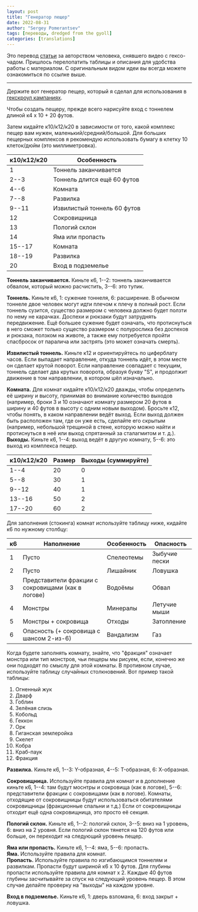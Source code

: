 ```yaml
---
layout: post
title: "Генератор пещер"
date: 2022-08-31
author: "Sergey Pomerantsev"
tags: [переводы, dredged from the gyoll]
categories: [translations]
---
```


Это перевод [статьи](https://guccifuligincloak.blogspot.com/2021/09/cave-generator.html) за авторством человека, снявшего видео с гексо-чадом. Пришлось перелопатить таблицы и описания для удобства работы с материалом. С оригинальным видом идеи вы всегда можете ознакомиться по ссылке выше.

---

Держите вот генератор пещер, который я сделал для использования в [гекскроул кампаниях](/posts/Как-водить-гекскроул/).

Чтобы создать пещеру, прежде всего нарисуйте вход с тоннелем длиной к4 x 10 + 20 футов.

Затем кидайте к10/к12/к20 в зависимости от того, какой комплекс пещер вам нужен, маленький/средний/большой. Для больших пещерных комплексов я рекомендую использовать бумагу в клетку 10 клеток/дюйм (это миллиметровка).

| к10/к12/к20 | Особенность |
|---|---|
| 1 | Тоннель заканчивается |
| 2--3 | Тоннель длится ещё 60 футов |
| 4--6 | Комната |
| 7--8 | Развилка |
| 9--11 | Извилистый тоннель 60 футов |
| 12 | Сокровищница |
| 13 | Пологий склон |
| 14 | Яма или пропасть |
| 15--17 | Комната |
| 18--19 | Развилка |
| 20 | Вход в подземелье |

**Тоннель заканчивается.** Киньте к6, 1--2: тоннель заканчивается обвалом, который можно расчистить, 3--6: это тупик.  

**Тоннель.** Киньте к6, 1: сужение тоннеля, 6: расширение. В обычном тоннеле двое человек могут идти плечом к плечу в полный рост. Если тоннель сузится, существо размером с человека должно будет ползти по нему не карачках. Доспехи и рюкзаки будут затруднять передвижение. Ещё большее сужение будет означать, что протиснуться в него сможет только существо размером с полурослика без доспехов и рюкзака, ползком на животе, а также ему потребуется пройти спасбросок от паралича или застрять (это может означать смерть).  

**Извилистый тоннель.** Киньте к12 и ориентируйтесь по циферблату часов. Если выпадает направление, откуда тоннель идёт, в этом месте он сделает крутой поворот. Если направление совпадает с текущим, тоннель сделает два крутых поворота, образуя букву "S", и продолжит движение в том направлении, в котором шёл изначально.  

**Комната.** Для комнат кидайте к10/к12/к20 дважды, чтобы определить её ширину и высоту, принимая во внимание количество выходов (например, броки 3 и 10 означают комнату размером 20 футов в ширину и 40 футов в высоту с одним новым выходом). Бросьте к12, чтобы понять, в каком направлении ведёт выход. Если выход должен быть расположен там, где он уже есть, сделайте его скрытым (например, небольшой трещиной в стене, которую можно найти и протиснуться в неё или выход спрятанный за сталагмитом и т. д.).  
**Выходы.** Киньте к6, 1--4: выход ведёт в другую комнату, 5--6: это выход из комплекса пещер.  

| к10/к12/к20 | Размер | Выходы (суммируйте) |
|---|---|---|
| 1--4 | 20 | 0 |
| 5--8 | 30 | 1 |
| 9--12 | 40 | 1 |
| 13--16 | 50 | 2 |
| 17--20 | 60 | 2 |

Для заполнения (стокинга) комнат используйте таблицу ниже, кидайте к6 по нужному столбцу:

| к6 | Наполнение | Особенность | Опасность |
|---|---|---|---|
| 1 | Пусто | Спелеотемы | Зыбучие пески |
| 2 | Пусто | Лишайник | Ловушка |
| 3 | Представители фракции с сокровищами (как в логове) | Водоёмы | Обвал |
| 4 | Монстры | Минералы | Летучие мыши |
| 5 | Монстры + сокровища | Отходы | Затопление |
| 6 | Опасность (+ сокровища с шансом 2-из-6) | Вандализм | Газ |

Когда будете заполнять комнату, знайте, что "фракция" означает монстра или тип монстров, чьи пещеры мы рисуем, если, конечно же они подходят по смыслу для этой комнаты. В противном случае, используйте таблицу случайных столкновений. Вот пример такой таблицы:

1. Огненный жук
2. Дварф
3. Гоблин
4. Зелёная слизь
5. Кобольд
6. Геккон
7. Орк
8. Гиганская землеройка
9. Скелет
10. Кобра
11. Краб-паук
12. Фракция

**Развилка.** Киньте к6,  1--3: Y-образная, 4--5: T-образная, 6: Х-образная.  

**Сокровищница.** Используйте правила для комнат и в дополнение киньте к6, 1--4: там будут моснтры и сокровища (как в логове), 5--6: представители фракции с сокровищами (как в логове). Комнаты, отходящие от сокровищницы будут использоваться обитателями сокровищницы (фракционные спальни и т.д.) Если от сокровищницы отходит ещё одна сокровищница, это просто её секция.  

**Пологий склон.** Киньте к6, 1--2: пологий склон, 3--5: вниз на 1 уровень, 6: вниз на 2 уровня. Если пологий склон тянется на 120 футов или больше, он переходит на следующий уровень пещер.  

**Яма или пропасть.** Киньте к6, 1--4: яма, 5--6: пропасть.  
**Яма.** Используйте правила для комнат.  
**Пропасть.** Используйте правила по изгибающимся тоннелям и развилкам. Пропасти будут шириной к6 x 10 футов. Для глубины пропасти используйте правила для комнат x 2. Каждые 40 футов глубины засчитывайте за спуск на следующий уровень пещер. В этом случае делайте проверку на "выходы" на каждом уровне.  

**Вход в подземелье.** Киньте к6, 1: дверь взломана, 6: вход закрыт + ловушка.
